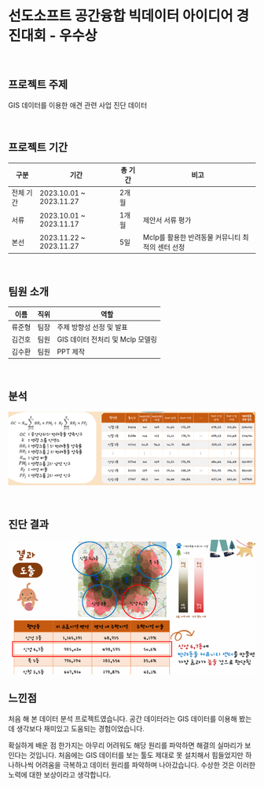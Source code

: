 
# 선도소프트 공간융합 빅데이터 아이디어 경진대회 - 우수상

<br>

## 프로젝트 주제
GIS 데이터를 이용한 애견 관련 사업 진단 데이터

<br>

## 프로젝트 기간
| 구분 | 기간 | 총 기간 | 비고 |
| -- | -- | -- | -- |
| 전체 기간 | 2023.10.01 ~ 2023.11.27 | 2개월 |  |
| 서류 | 2023.10.01 ~ 2023.11.17 | 1개월 | 제안서 서류 평가 |
| 본선 | 2023.11.22 ~ 2023.11.27 | 5일 | Mclp를 활용한 반려동물 커뮤니티 최적의 센터 선정 |

<br>

## 팀원 소개

| 이름   | 직위                  | 역할                       |
|---------|------------------------|-----------------------------|
|  류준형  | 팀장     | 주제 방향성 선정 및 발표  |
| 김건호   | 팀원    | GIS 데이터 전처리 및 Mclp 모델링         |
| 김수환   | 팀원   | PPT 제작            |

<br>

## 분석
![분석](img/analysis.png)

<br>

## 진단 결과
![진단 결과](img/result.png)

## 느낀점
처음 해 본 데이터 분석 프로젝트였습니다. 공간 데이터라는 GIS 데이터를 이용해 봤는데 생각보다 재미있고 도움되는 경험이었습니다.

확실하게 배운 점 한가지는 아무리 어려워도 해당 원리를 파악하면 해결의 실마리가 보인다는 것입니다. 처음에는 GIS 데이터를 보는 툴도 제대로 못 설치해서 힘들었지만 하나하나씩 어려움을 극복하고 데이터 원리를 파악하며 나아갔습니다. 수상한 것은 이러한 노력에 대한 보상이라고 생각합니다.

